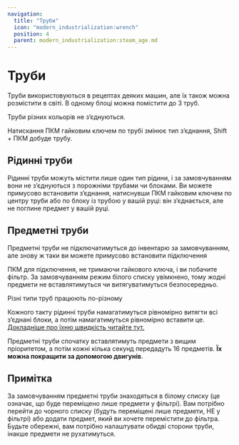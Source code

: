 ```yaml
---
navigation:
  title: "Труби"
  icon: "modern_industrialization:wrench"
  position: 4
  parent: modern_industrialization:steam_age.md
---
```


# Труби

Труби використовуються в рецептах деяких машин, але їх також можна розмістити в світі. В одному блоці можна помістити до 3 труб.

Труби різних кольорів не з’єднуються.

Натискання ПКМ гайковим ключем по трубі змінює тип з’єднання, Shift + ПКМ добуде трубу.

## Рідинні труби

<ItemImage id="modern_industrialization:fluid_pipe" />

Рідинні труби можуть містити лише один тип рідини, і за замовчуванням вони не з’єднуються з порожніми трубами чи блоками. Ви можете примусово встановити з’єднання, натиснувши ПКМ гайковим ключем по центру труби або по блоку із трубою у вашій руці: він з’єднається, але не поглине предмет у вашій руці.

## Предметні труби

<ItemImage id="modern_industrialization:item_pipe" />

Предметні труби не підключатимуться до інвентарю за замовчуванням, але знову ж таки ви можете примусово встановити підключення

ПКМ для підключення, не тримаючи гайкового ключа, і ви побачите фільтр. За замовчуванням режим білого списку увімкнено, тому жодні предмети не вставлятимуться чи витягуватимуться безпосередньо.

Різні типи труб працюють по-різному

Кожного такту рідинні труби намагатимуться рівномірно витягти всі з’єднані блоки, а потім намагатимуться рівномірно вставити це. [Докладніше про їхню швидкість читайте тут.](../midgame/fluid_transfer.md)

Предметні труби спочатку вставлятимуть предмети з вищим пріоритетом, а потім кожні кілька секунд передадуть 16 предметів. **Їх можна покращити за допомогою двигунів**.

## Примітка

За замовчуванням предметні труби знаходяться в білому списку (це означає, що буде переміщено лише предмети у фільтрі). Вам потрібно перейти до чорного списку (будуть переміщені лише предмети, НЕ у фільтрі) або додати предмет, який ви хочете перемістити до фільтра. Будьте обережні, вам потрібно налаштувати обидві сторони труби, інакше предмети не рухатимуться.

